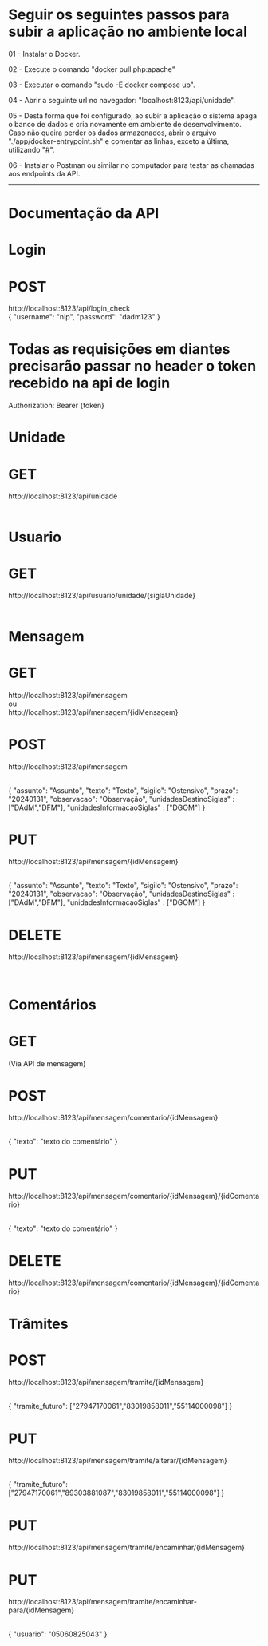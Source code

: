 # Seguir os seguintes passos para subir a aplicação no ambiente local

01 - Instalar o Docker.

02 - Execute o comando "docker pull php:apache"

03 - Executar o comando "sudo -E docker compose up".

04 - Abrir a seguinte url no navegador: "localhost:8123/api/unidade".

05 - Desta forma que foi configurado, ao subir a aplicação o sistema apaga o banco de dados e cria novamente em ambiente de desenvolvimento. Caso não queira perder os dados armazenados, abrir o arquivo "./app/docker-entrypoint.sh" e comentar as linhas, exceto a última, utilizando "#".

06 - Instalar o Postman ou similar no computador para testar as chamadas aos endpoints da API.

------------------------
# Documentação da API

# Login

# POST
http://localhost:8123/api/login_check
<br />
{
    "username": "nip",
    "password": "dadm123"
}

# Todas as requisições em diantes precisarão passar no header o token recebido na api de login
Authorization: Bearer {token}

# Unidade

# GET
http://localhost:8123/api/unidade
<br />
<br />

# Usuario

# GET
http://localhost:8123/api/usuario/unidade/{siglaUnidade}
<br />
<br />

# Mensagem
# GET
http://localhost:8123/api/mensagem
<br />
ou
<br />
http://localhost:8123/api/mensagem/{idMensagem}

# POST
http://localhost:8123/api/mensagem

<br />
{
    "assunto": "Assunto",
    "texto": "Texto",
    "sigilo": "Ostensivo",
    "prazo": "20240131",
    "observacao": "Observação",
    "unidadesDestinoSiglas" : ["DAdM","DFM"],
    "unidadesInformacaoSiglas" : ["DGOM"]
}

# PUT
http://localhost:8123/api/mensagem/{idMensagem}

<br />
{
    "assunto": "Assunto",
    "texto": "Texto",
    "sigilo": "Ostensivo",
    "prazo": "20240131",
    "observacao": "Observação",
    "unidadesDestinoSiglas" : ["DAdM","DFM"],
    "unidadesInformacaoSiglas" : ["DGOM"]
}

# DELETE
http://localhost:8123/api/mensagem/{idMensagem}

<br />

# Comentários

# GET
(Via API de mensagem)

# POST
http://localhost:8123/api/mensagem/comentario/{idMensagem}

<br />
{
    "texto": "texto do comentário"
}

# PUT
http://localhost:8123/api/mensagem/comentario/{idMensagem}/{idComentario}

<br />
{
    "texto": "texto do comentário"
}

# DELETE
http://localhost:8123/api/mensagem/comentario/{idMensagem}/{idComentario}


# Trâmites

# POST
http://localhost:8123/api/mensagem/tramite/{idMensagem}

<br />
{
    "tramite_futuro": ["27947170061","83019858011","55114000098"]
}

# PUT
http://localhost:8123/api/mensagem/tramite/alterar/{idMensagem}

<br />
{
    "tramite_futuro": ["27947170061","89303881087","83019858011","55114000098"]
}

# PUT
http://localhost:8123/api/mensagem/tramite/encaminhar/{idMensagem}


# PUT
http://localhost:8123/api/mensagem/tramite/encaminhar-para/{idMensagem}

<br />
{
    "usuario": "05060825043"
}

